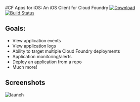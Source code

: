 #CF Apps for iOS: An iOS Client for Cloud Foundry
[![Download](https://cloud.githubusercontent.com/assets/347097/13373777/c5321c16-dd3e-11e5-8bd0-64e985bfe19a.png)](https://itunes.apple.com/ca/app/cf-apps/id1070237537?mt=8) [![Build Status](https://travis-ci.org/Osis/cf-apps-ios.svg?branch=master)](https://travis-ci.org/Osis/cf-apps-ios)

## Goals:

- View application events
- View application logs
- Ability to target multiple Cloud Foundry deployments
- Application monitoring/alerts
- Deploy an application from a repo
- Much more!

## Screenshots

![launch](https://cloud.githubusercontent.com/assets/347097/11958871/686aaf96-a898-11e5-8a0c-fa7d731e02cd.png)
